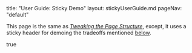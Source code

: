 <frontmatter>
  title: "User Guide: Sticky Demo"
  layout: stickyUserGuide.md
  pageNav: "default"
</frontmatter>

<box>

This page is the same as [*Tweaking the Page Structure*](./tweakingThePageStructure.md), except, it uses a sticky header for demoing the tradeoffs mentioned [below](#option-2-sticky-header).
</box>

<include src="tweakingThePageStructure.md" omitFrontmatter>
<variable name="isSticky">true</variable>
</include>
